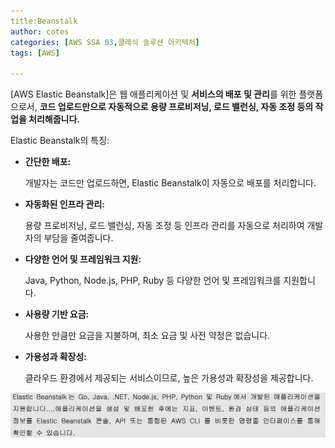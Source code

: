 ```yaml
---
title:Beanstalk
author: cotes   
categories: [AWS SSA 03,클래식 솔루션 아키텍처]
tags: [AWS]

---
```


[AWS Elastic Beanstalk]은 웹 애플리케이션 및 **서비스의 배포 및 관리**를 위한 플랫폼으로서, **코드 업로드만으로 자동적으로 용량 프로비저닝, 로드 밸런싱, 자동 조정 등의 작업을 처리해줍니다.**

Elastic Beanstalk의 특징:

- **간단한 배포:**

  개발자는 코드만 업로드하면, Elastic Beanstalk이 자동으로 배포를 처리합니다.

- **자동화된 인프라 관리:**

  용량 프로비저닝, 로드 밸런싱, 자동 조정 등 인프라 관리를 자동으로 처리하여 개발자의 부담을 줄여줍니다.

- **다양한 언어 및 프레임워크 지원:**

  Java, Python, Node.js, PHP, Ruby 등 다양한 언어 및 프레임워크를 지원합니다.

- **사용량 기반 요금:**

  사용한 만큼만 요금을 지불하며, 최소 요금 및 사전 약정은 없습니다.

- **가용성과 확장성:**

  클라우드 환경에서 제공되는 서비스이므로, 높은 가용성과 확장성을 제공합니다. 

![image-20250506003239598](../../../assets/cisco_post_img/2025-05-05-Beanstalk//image-20250506003239598.png)
